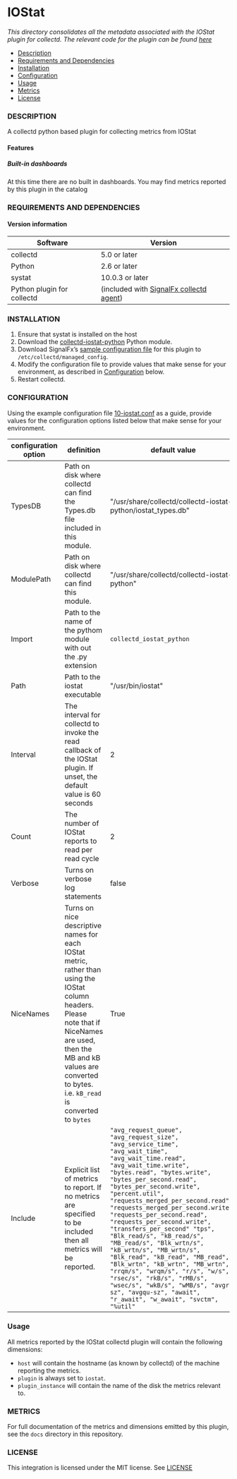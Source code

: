 # IOStat

_This directory consolidates all the metadata associated with the IOStat plugin for collectd.  The relevant code for the plugin can be found [here](https://github.com/signalfx/collectd-iostat-python)_

- [Description](#description)
- [Requirements and Dependencies](#requirements-and-dependencies)
- [Installation](#installation)
- [Configuration](#configuration)
- [Usage](#usage)
- [Metrics](#metrics)
- [License](#license)

### DESCRIPTION
A collectd python based plugin for collecting metrics from IOStat

#### Features
##### Built-in dashboards
At this time there are no built in dashboards.  You may find metrics reported by this plugin in the catalog

### REQUIREMENTS AND DEPENDENCIES

#### Version information

| Software | Version      |
|----------|--------------|
| collectd | 5.0 or later |
| Python   | 2.6 or later |
| systat  | 10.0.3 or later |
| Python plugin for collectd | (included with [SignalFx collectd agent](https://github.com/signalfx/integrations/tree/master/collectd)[](sfx_link:sfxcollectd)) |

### INSTALLATION
1.  Ensure that systat is installed on the host
2.  Download the [collectd-iostat-python](https://github.com/signalfx/collectd-iostat-python) Python module.
3.  Download SignalFx’s [sample configuration file](./10-iostat.conf) for this plugin to `/etc/collectd/managed_config`.
4.  Modify the configuration file to provide values that make sense for your environment, as described in [Configuration](#configuration) below.
5.  Restart collectd.

### CONFIGURATION
Using the example configuration file [10-iostat.conf](https://github.com/signalfx/integrations/tree/master/collectd-iostat/10-iostat.conf) as a guide, provide values for the configuration options listed below that make sense for your environment.

| configuration option | definition | default value |
| ---------------------|------------|---------------|
| TypesDB | Path on disk where collectd can find the Types.db file included in this module. | "/usr/share/collectd/collectd-iostat-python/iostat_types.db" |
| ModulePath | Path on disk where collectd can find this module. | "/usr/share/collectd/collectd-iostat-python" |
| Import | Path to the name of the pythom module with out the .py extension | `collectd_iostat_python` |
| Path | Path to the iostat executable | "/usr/bin/iostat" |
| Interval  | The interval for collectd to invoke the read callback of the IOStat plugin.  If unset, the default value is 60 seconds | 2 |
| Count | The number of IOStat reports to read per read cycle | 2 |
| Verbose | Turns on verbose log statements | false |
| NiceNames | Turns on nice descriptive names for each IOStat metric, rather than using the IOStat column headers.  Please note that if NiceNames are used, then the MB and kB values are converted to bytes.  i.e. `kB_read` is converted to `bytes` | True |
| Include | Explicit list of metrics to report.  If no metrics are specified to be included then all metrics will be reported. | `"avg_request_queue", "avg_request_size", "avg_service_time", "avg_wait_time", "avg_wait_time.read", "avg_wait_time.write", "bytes.read", "bytes.write", "bytes_per_second.read", "bytes_per_second.write", "percent.util", "requests_merged_per_second.read", "requests_merged_per_second.write", "requests_per_second.read", "requests_per_second.write", "transfers_per_second" "tps", "Blk_read/s", "kB_read/s", "MB_read/s", "Blk_wrtn/s", "kB_wrtn/s", "MB_wrtn/s", "Blk_read", "kB_read", "MB_read", "Blk_wrtn", "kB_wrtn", "MB_wrtn", "rrqm/s", "wrqm/s", "r/s", "w/s", "rsec/s", "rkB/s", "rMB/s", "wsec/s", "wkB/s", "wMB/s", "avgrq-sz", "avgqu-sz", "await", "r_await", "w_await", "svctm", "%util"`|

### Usage
All metrics reported by the IOStat collectd plugin will contain the following dimensions:
* `host` will contain the hostname (as known by collectd) of the machine reporting the metrics.
* `plugin` is always set to `iostat`.
* `plugin_instance` will contain the name of the disk the metrics relevant to.

### METRICS
For full documentation of the metrics and dimensions emitted by this plugin, see the `docs` directory in this repository.

### LICENSE

This integration is licensed under the MIT license.  See [LICENSE](./LICENSE)
